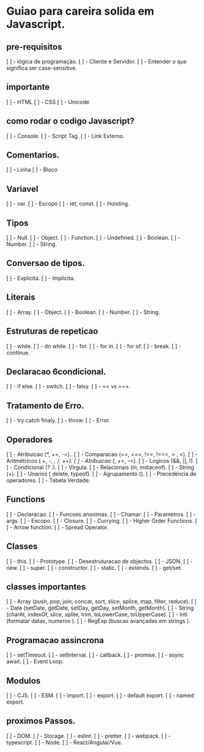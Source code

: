 # Guiao para careira solida em Javascript.

## pre-requisitos
[  ] - lógica de programação.
[  ] - Cliente e Servidor.
[  ] - Entender o que significa ser case-sensitive.

## importante
[  ] - HTML
[  ] - CSS
[  ] - Unicode

## como rodar o codigo Javascript?
[  ] - Console.
[  ] - Script Tag.
[  ] - Link Externo.

## Comentarios.
[  ] - Linha
[  ] - Bloco

## Variavel
[  ] - var. 
[  ] - Escopo
[  ] - let, const.
[  ] - Hoisting.

## Tipos
[  ] - Null. 
[  ] - Object. 
[  ] - Function. 
[  ] - Undefined. 
[  ] - Boolean. 
[  ] - Number.
[  ] - String.

## Conversao de tipos.
[  ] - Explicita.
[  ] - Implicita.

## Literais
[  ] - Array.
[  ] - Object.
[  ] - Boolean.
[  ] - Number.
[  ] - String.

## Estruturas de repeticao
[  ] - while.
[  ] - do while.
[  ] - for.
[  ] - for in.
[  ] - for of.
[  ] - break.
[  ] - continue.

## Declaracao 6condicional.
[  ] - if else.
[  ] - switch.
[  ] - falsy.
[  ] - == vs ===.

## Tratamento de Erro. 
[  ] - try catch finaly.
[  ] - throw.
[  ] - Error.

## Operadores
[  ] - Atribuicao (*, +=, -=)..
[  ] - Comparacao (==, ===, !==, !===, > , <).
[  ] -Aritmétricos (  +, -,  *, /, ++).
[  ] - Atribuicao (*, +=, -=).
[  ] - Logicos (&&, ||, !).
[  ] - Condicional (? :).
[  ] - Virgula.
[  ] - Relacionais (in,  instaceof).
[  ] - String (+).
[  ] - Unarios ( delete, typeof).
[  ] - Agrupamento ().
[  ] - Precedéncia  de operadores.
[  ] - Tabela Verdade.

## Functions
[  ] - Declaracao.
[  ] - Funcoes anonimas.
[  ] - Chamar.
[  ] - Parametros.
[  ] - args.
[  ] - Escopo.
[  ] - Closure.
[  ] - Currying.
[  ] - Higher Order Functions.
[  ] - Arrow function.
[  ] - Spread Operator.

## Classes
[  ] - this.
[  ] - Prototype.
[  ] - Desestruturacao de objectos. 
[  ] - JSON.
[  ] - new.
[  ] - super.
[  ] - constructor.
[  ] - static.
[  ] - extends.
[  ] - get/set.

## classes importantes
[  ] - Array (push, pop, join, concat, sort, slice, splice, map, filter, reduce).
[  ] - Date (setDate, getDate, setDay, getDay, setMonth, getMonth).
[  ] - String (charAt, indexOf, slice, splite, trim, toLowerCase, toUpperCase).
[  ] - Intl (formatar datas, numeros ).
[  ] - RegExp (buscas avançadas em strings ).

## Programacao assincrona
[  ] - setTimeout.
[  ] - setInterval.
[  ] - callback.
[  ] - promise.
[  ] - async await.
[  ] - Event Loop.

## Modulos
[  ] - CJS.
[  ] - ESM.
[  ] - import.
[  ] - export.
[  ] - default export.
[  ] - named export.

## proximos Passos.
[  ] - DOM.
[  ] - Storage.
[  ] - eslint.
[  ] - pretter.
[  ] - webpack.
[  ] - typescript.
[  ] - Node.
[  ] - React/Angular/Vue.
